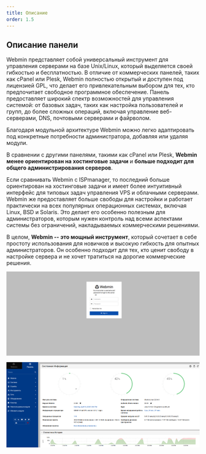```yaml
---
title: Описание
order: 1.5
---
```


## **Описание панели**

Webmin представляет собой универсальный инструмент для управления серверами на базе Unix/Linux, который выделяется своей гибкостью и бесплатностью. В отличие от коммерческих панелей, таких как cPanel или Plesk, Webmin полностью открытый и доступен под лицензией GPL, что делает его привлекательным выбором для тех, кто предпочитает свободное программное обеспечение. Панель предоставляет широкий спектр возможностей для управления системой: от базовых задач, таких как настройка пользователей и групп, до более сложных операций, включая управление веб-серверами, DNS, почтовыми серверами и файрволом.

Благодаря модульной архитектуре Webmin можно легко адаптировать под конкретные потребности администратора, добавляя или удаляя модули.

В сравнении с другими панелями, такими как cPanel или Plesk, **Webmin менее ориентирован на хостинговые задачи** и **больше подходит для общего администрирования серверов**.

Если сравнивать Webmin с ISPmanager, то последний больше ориентирован на хостинговые задачи и имеет более интуитивный интерфейс для типовых задач управления VPS и облачными серверами. Webmin же предоставляет больше свободы для настройки и работает практически на всех популярных операционных системах, включая Linux, BSD и Solaris. Это делает его особенно полезным для администраторов, которым нужен контроль над всеми аспектами системы без ограничений, накладываемых коммерческими решениями.

В целом, **Webmin -- это мощный инструмент**, который сочетает в себе простоту использования для новичков и высокую гибкость для опытных администраторов. Он особенно подходит для тех, кто ценит свободу в настройке сервера и не хочет тратиться на дорогие коммерческие решения.

![](./about.jpeg)



![](./about-2.jpeg)
